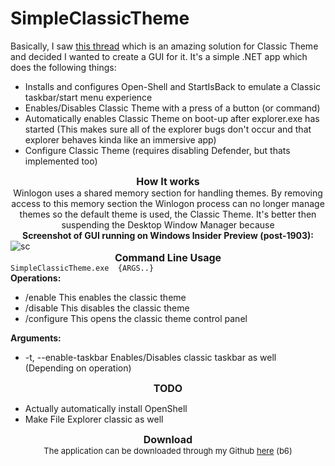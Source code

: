 # SimpleClassicTheme<div><font size="5">
</font></div>Basically, I saw <a href="http://winclassic.boards.net/thread/413/reversibly-enable-disable-classic-powershell">this thread</a> which is an amazing solution for Classic Theme and decided I wanted to create a GUI for it. It's a simple .NET app which does the following things:<ul><li>Installs and configures Open-Shell and StartIsBack to emulate a Classic taskbar/start menu experience</li>    <li>Enables/Disables Classic Theme with a press of a button (or command)</li>    <li>Automatically enables Classic Theme on boot-up after explorer.exe has started (This makes sure all of the explorer bugs don't occur and that explorer behaves kinda like an immersive app)</li>    <li>Configure Classic Theme (requires disabling Defender, but thats implemented too)</li></ul>
<div align="center"><b><font size="3">How It works</font></b></div><div align="center">Winlogon uses a shared memory section for handling themes. By removing access to this memory section the Winlogon process can no longer manage themes so the default theme is used, the Classic Theme. It's better then suspending the Desktop Window Manager because 
</div>
<div align="center"><b>Screenshot of GUI running on Windows Insider Preview (post-1903):</b></div><div align="center"><b></b>
</div><img alt="sc" src="https://i.imgur.com/PDkTtsB.png" style="max-width:100%;">

<div align="center"><b><font size="3">Command Line Usage</font></b>
</div>
<code>SimpleClassicTheme.exe <OPERATION> {ARGS..}</code><br>
<b>Operations:</b>
    <ul><li>/enable This enables the classic theme</li>	<li>/disable This disables the classic theme</li>	<li>/configure This opens the classic theme control panel</li>
</ul><b>Arguments:</b>
<ul><li>-t, --enable-taskbar Enables/Disables classic taskbar as well (Depending on operation)</li></ul><b>
</b><div align="center"><b><font size="3">TODO</font></b>
    </div><ul><li><div align="left">Actually automatically install OpenShell
</div></li><li><div align="left">Make File Explorer classic as well
</div></li></ul><div align="center"><font size="3"><b>Download</b></font></div><div align="center"><font size="3">
</font></div><div align="center"><font size="3"><font size="2">The application can be downloaded through my Github <a href="https://github.com/AEAEAEAE4343/SimpleClassicTheme/releases/download/b6/SimpleClassicTheme.exe">here</a> (b6)</font>
</font></div>
